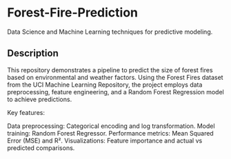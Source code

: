 # Forest-Fire-Prediction
Data Science and Machine Learning techniques for predictive modeling.

## Description
This repository demonstrates a pipeline to predict the size of forest fires based on environmental and weather factors. Using the Forest Fires dataset from the UCI Machine Learning Repository, the project employs data preprocessing, feature engineering, and a Random Forest Regression model to achieve predictions.

Key features:

Data preprocessing: Categorical encoding and log transformation.
Model training: Random Forest Regressor.
Performance metrics: Mean Squared Error (MSE) and R².
Visualizations: Feature importance and actual vs predicted comparisons.
